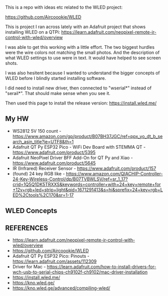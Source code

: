 This is a repo with ideas etc related to the WLED project:

https://github.com/Aircoookie/WLED

This is project I ran across lately with an Adafruit project that shows installing WLED on a QTPi: https://learn.adafruit.com/neopixel-remote-ir-control-with-wled/overview

I was able to get this working with a little effort.  The two biggest hurdles were the wire colors not matching the small photos.  And the description of what WLED settings to use were in text.  It would have helped to see screen shots.

I was also hesitent because I wanted to understand the bigger concepts of WLED before I blindly started installing software.

I did need to install new driver, then connected to "wserial*" instead of "serail*".  That should make sense when you see it.

Then used this page to install the release version: https://install.wled.me/

## My HW
- WS2812 5V 150 count - https://www.amazon.com/gp/product/B07BH37JGC/ref=ppx_yo_dt_b_search_asin_title?ie=UTF8&th=1
- Adafruit QT Py ESP32 Pico - WiFi Dev Board with STEMMA QT - https://www.adafruit.com/product/5395
- Adafruit NeoPixel Driver BFF Add-On for QT Py and Xiao - https://www.adafruit.com/product/5645
- IR (Infrared) Receiver Sensor - https://www.adafruit.com/product/157
- (found) 24 key RGB like - https://www.amazon.com/QIACHIP-Controller-24-Key-Wireless-Control/dp/B07TVBWLSV/ref=sr_1_17?crid=1Q5Q1DK5TRXXS&keywords=controller+with+24+key+remote+for+12v+rgb+led+strip+light&qid=1671291413&s=hi&sprefix=24+key+rgb+LED%2Ctools%2C170&sr=1-17



## WLED Concepts






## REFERENCES

- https://learn.adafruit.com/neopixel-remote-ir-control-with-wled/overview
- https://github.com/Aircoookie/WLED
- Adafruit QT Py ESP32 Pico: Pinouts - https://learn.adafruit.com/assets/112309
- Driver for Mac - https://learn.adafruit.com/how-to-install-drivers-for-wch-usb-to-serial-chips-ch9102f-ch9102/mac-driver-installation
- https://install.wled.me/
- https://kno.wled.ge/
- https://kno.wled.ge/advanced/compiling-wled/

